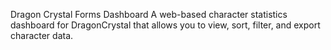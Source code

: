 Dragon Crystal Forms Dashboard
A web-based character statistics dashboard for DragonCrystal that allows you to view, sort, filter, and export character data.
